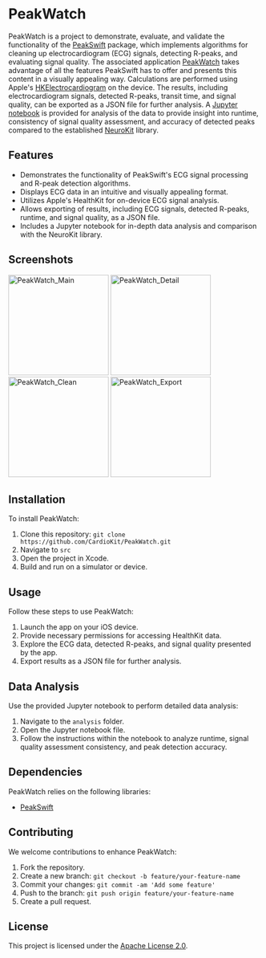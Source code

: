 # PeakWatch

PeakWatch is a project to demonstrate, evaluate, and validate the functionality of the [PeakSwift](https://github.com/CardioKit/PeakSwift) package, which implements algorithms for cleaning up electrocardiogram (ECG) signals, detecting R-peaks, and evaluating signal quality. The associated application [PeakWatch](https://github.com/CardioKit/PeakWatch/src) takes advantage of all the features PeakSwift has to offer and presents this content in a visually appealing way. Calculations are performed using Apple's [HKElectrocardiogram](https://developer.apple.com/documentation/healthkit/hkelectrocardiogram) on the device. The results, including electrocardiogram signals, detected R-peaks, transit time, and signal quality, can be exported as a JSON file for further analysis. A [Jupyter notebook](https://github.com/CardioKit/PeakWatch/analysis) is provided for analysis of the data to provide insight into runtime, consistency of signal quality assessment, and accuracy of detected peaks compared to the established [NeuroKit](https://github.com/neuropsychology/NeuroKit) library.

## Features

- Demonstrates the functionality of PeakSwift's ECG signal processing and R-peak detection algorithms.
- Displays ECG data in an intuitive and visually appealing format.
- Utilizes Apple's HealthKit for on-device ECG signal analysis.
- Allows exporting of results, including ECG signals, detected R-peaks, runtime, and signal quality, as a JSON file.
- Includes a Jupyter notebook for in-depth data analysis and comparison with the NeuroKit library.

## Screenshots

<img width="200" alt="PeakWatch_Main" src="https://github.com/CardioKit/PeakWatch/assets/15707108/326ada0b-c019-45b7-aec0-10f092e876f8">
<img width="200" alt="PeakWatch_Detail" src="https://github.com/CardioKit/PeakWatch/assets/15707108/866fa362-d830-49ab-a07f-761191cf05e6">
<img width="200" alt="PeakWatch_Clean" src="https://github.com/CardioKit/PeakWatch/assets/15707108/103c3453-73cc-4161-9729-3873e927e16e">
<img width="200" alt="PeakWatch_Export" src="https://github.com/CardioKit/PeakWatch/assets/15707108/757d6593-7b94-4a28-b3e1-f263b00441fe">

## Installation

To install PeakWatch:

1. Clone this repository: `git clone https://github.com/CardioKit/PeakWatch.git`
2. Navigate to `src`
3. Open the project in Xcode.
4. Build and run on a simulator or device.

## Usage

Follow these steps to use PeakWatch:

1. Launch the app on your iOS device.
2. Provide necessary permissions for accessing HealthKit data.
3. Explore the ECG data, detected R-peaks, and signal quality presented by the app.
4. Export results as a JSON file for further analysis.

## Data Analysis

Use the provided Jupyter notebook to perform detailed data analysis:

1. Navigate to the `analysis` folder.
2. Open the Jupyter notebook file.
3. Follow the instructions within the notebook to analyze runtime, signal quality assessment consistency, and peak detection accuracy.

## Dependencies

PeakWatch relies on the following libraries:

- [PeakSwift](https://github.com/CardioKit/PeakSwift)

## Contributing

We welcome contributions to enhance PeakWatch:

1. Fork the repository.
2. Create a new branch: `git checkout -b feature/your-feature-name`
3. Commit your changes: `git commit -am 'Add some feature'`
4. Push to the branch: `git push origin feature/your-feature-name`
5. Create a pull request.

## License

This project is licensed under the [Apache License 2.0](LICENSE).
